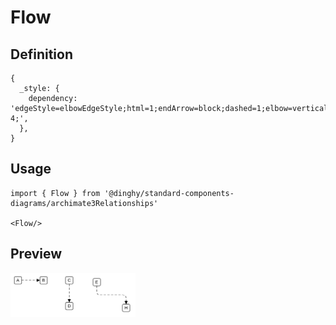 # Flow

## Definition

```
{
  _style: { 
    dependency: 'edgeStyle=elbowEdgeStyle;html=1;endArrow=block;dashed=1;elbow=vertical;endFill=1;dashPattern=6 4;',
  },
}
```

## Usage

```
import { Flow } from '@dinghy/standard-components-diagrams/archimate3Relationships'

<Flow/>
```

## Preview

<img src="./flow.png" width="200"/>
